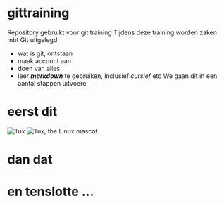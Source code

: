 # gittraining
Repository gebruikt voor git training
Tijdens deze training worden zaken mbt Git uitgelegd
* wat is git, ontstaan
* maak account aan
* doen van alles
* leer ***markdown*** te gebruiken, inclusief _cursief_ etc
We gaan dit in een aantal stappen uitvoere
# eerst dit
![Tux](https://mdg.imgix.net/assets/images/tux.png?auto=format&fit=clip&q=40&w=100)
![Tux, the Linux mascot](https://upload.wikimedia.org/wikipedia/commons/3/35/Tux.svg)
# dan dat
# en tenslotte ...
